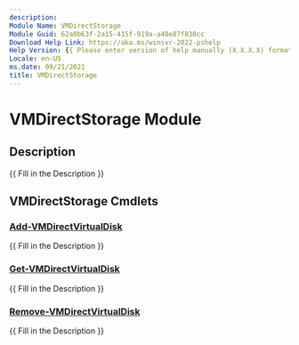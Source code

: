 ```yaml
---
description:
Module Name: VMDirectStorage
Module Guid: 62a0b63f-2a15-415f-919a-a48e87f830cc
Download Help Link: https://aka.ms/winsvr-2022-pshelp
Help Version: {{ Please enter version of help manually (X.X.X.X) format }}
Locale: en-US
ms.date: 09/21/2021
title: VMDirectStorage
---
```


# VMDirectStorage Module
## Description
{{ Fill in the Description }}

## VMDirectStorage Cmdlets
### [Add-VMDirectVirtualDisk](Add-VMDirectVirtualDisk.md)
{{ Fill in the Description }}

### [Get-VMDirectVirtualDisk](Get-VMDirectVirtualDisk.md)
{{ Fill in the Description }}

### [Remove-VMDirectVirtualDisk](Remove-VMDirectVirtualDisk.md)
{{ Fill in the Description }}

